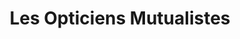 ---
title: "Les Opticiens Mutualistes"
url: /montpellier/les-opticiens-mutualistes/
shop: Optiker
---